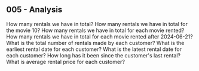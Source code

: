 ## 005 - Analysis
How many rentals we have in total?
How many rentals we have in total for the movie 10?
How many rentals we have in total for each movie rented?
How many rentals we have in total for each movie rented after 2024-06-21?
What is the total number of rentals made by each customer?
What is the earliest rental date for each customer?
What is the latest rental date for each customer?
How long has it been since the customer's last rental?
What is average rental price for each customer?
